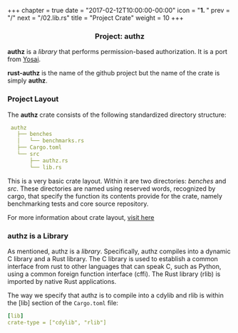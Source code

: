 +++
chapter = true
date = "2017-02-12T10:00:00-00:00"
icon = "<b>1. </b>"
prev = "/"
next = "/02.lib.rs"
title = "Project Crate"
weight = 10
+++

### <center> Project:  authz </center>

**authz** is a *library* that performs permission-based authorization.  It is
a port from [Yosai](https://www.github.com/YosaiProject/yosai).

**rust-authz** is the name of the github project but the name of the crate is simply **authz**.

### Project Layout

The **authz** crate consists of the following standardized directory structure:
```yaml
 authz
   ├── benches
   │   └── benchmarks.rs
   ├── Cargo.toml
   └── src
       ├── authz.rs
       └── lib.rs
```
This is a very basic crate layout.  Within it are two directories:  *benches* and *src*.
These directories are named using reserved words, recognized by cargo, that specify
the function its contents provide for the crate, namely benchmarking tests and
core source repository.

For more information about crate layout, [visit here](https://doc.rust-lang.org/book/crates-and-modules.html)

### authz is a Library

As mentioned, authz is a *library*.  Specifically, authz compiles into a dynamic C library
and a Rust library.  The C library is used to establish a common interface from rust
to other languages that can speak C, such as Python, using a common foreign function
interface (cffi).  The Rust library (rlib) is imported by native Rust applications.

The way we specify that authz is to compile into a cdylib and rlib is within
the [lib] section of the `Cargo.toml` file:
```yaml
[lib]
crate-type = ["cdylib", "rlib"]
```
